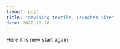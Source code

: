 ```yaml
---
layout: post
title: "devising textile, Launches Site"
date: 2022-12-20
---
```

Here it is new start again
